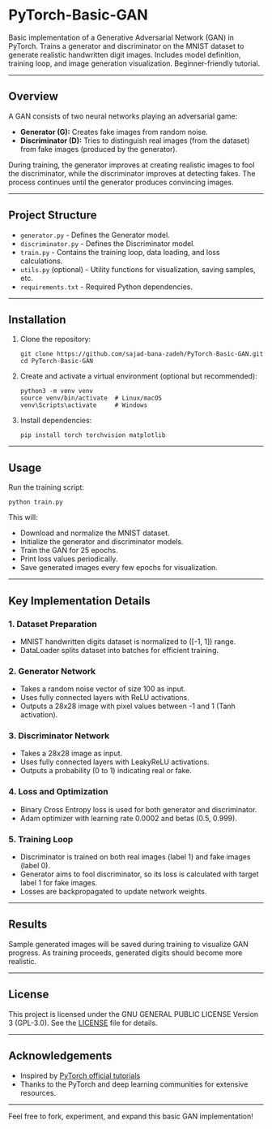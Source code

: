 # PyTorch-Basic-GAN
Basic implementation of a Generative Adversarial Network (GAN) in PyTorch. Trains a generator and discriminator on the MNIST dataset to generate realistic handwritten digit images. Includes model definition, training loop, and image generation visualization. Beginner-friendly tutorial.

---

## Overview

A GAN consists of two neural networks playing an adversarial game:

- **Generator (G):** Creates fake images from random noise.
- **Discriminator (D):** Tries to distinguish real images (from the dataset) from fake images (produced by the generator).

During training, the generator improves at creating realistic images to fool the discriminator, while the discriminator improves at detecting fakes. The process continues until the generator produces convincing images.

---

## Project Structure

- `generator.py` - Defines the Generator model.
- `discriminator.py` - Defines the Discriminator model.
- `train.py` - Contains the training loop, data loading, and loss calculations.
- `utils.py` (optional) - Utility functions for visualization, saving samples, etc.
- `requirements.txt` - Required Python dependencies.

---

## Installation

1. Clone the repository:
   ```
   git clone https://github.com/sajad-bana-zadeh/PyTorch-Basic-GAN.git
   cd PyTorch-Basic-GAN
   ```

2. Create and activate a virtual environment (optional but recommended):
   ```
   python3 -m venv venv
   source venv/bin/activate  # Linux/macOS
   venv\Scripts\activate     # Windows
   ```

3. Install dependencies:
   ```
   pip install torch torchvision matplotlib
   ```

---

## Usage

Run the training script:
```
python train.py
```

This will:

- Download and normalize the MNIST dataset.
- Initialize the generator and discriminator models.
- Train the GAN for 25 epochs.
- Print loss values periodically.
- Save generated images every few epochs for visualization.

---

## Key Implementation Details

### 1. Dataset Preparation

- MNIST handwritten digits dataset is normalized to \([-1, 1]\) range.
- DataLoader splits dataset into batches for efficient training.

### 2. Generator Network

- Takes a random noise vector of size 100 as input.
- Uses fully connected layers with ReLU activations.
- Outputs a 28x28 image with pixel values between -1 and 1 (Tanh activation).

### 3. Discriminator Network

- Takes a 28x28 image as input.
- Uses fully connected layers with LeakyReLU activations.
- Outputs a probability (0 to 1) indicating real or fake.

### 4. Loss and Optimization

- Binary Cross Entropy loss is used for both generator and discriminator.
- Adam optimizer with learning rate 0.0002 and betas (0.5, 0.999).

### 5. Training Loop

- Discriminator is trained on both real images (label 1) and fake images (label 0).
- Generator aims to fool discriminator, so its loss is calculated with target label 1 for fake images.
- Losses are backpropagated to update network weights.

---

## Results

Sample generated images will be saved during training to visualize GAN progress. As training proceeds, generated digits should become more realistic.

---

## License


This project is licensed under the GNU GENERAL PUBLIC LICENSE Version 3 (GPL-3.0).
See the [LICENSE](LICENSE) file for details.

---

## Acknowledgements

- Inspired by [PyTorch official tutorials](https://pytorch.org/tutorials/beginner/dcgan_faces_tutorial.html)
- Thanks to the PyTorch and deep learning communities for extensive resources.

---

Feel free to fork, experiment, and expand this basic GAN implementation!
```
